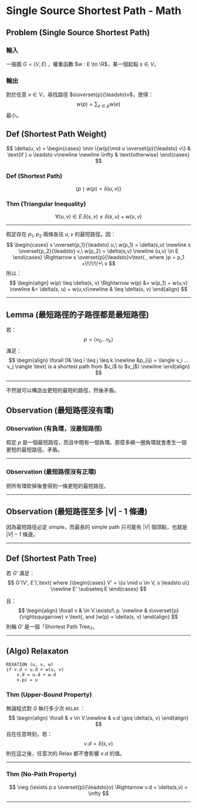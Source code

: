 # Single Source Shortest Path - Math

## Problem (Single Source Shortest Path)

### 輸入

一張圖 $G = (V, E)$ ，權重函數 $w : E \to \R$，某一個起點 $s \in V$。

### 輸出

對於任意 $v \in V$，尋找路徑 $s\overset{p}{\leadsto}v$，使得：
$$
w(p) = \sum_{e \in p} w(e)
$$
最小。

## Def (Shortest Path Weight)

$$
\delta(u, v) = \begin{cases}
\min \{w(p)\mid u \overset{p}{\leadsto} v\} & \text{if } u \leadsto v\newline \newline
\infty & \text{otherwise}
\end{cases}
$$

### Def (Shortest Path)

$$
\{p \mid w(p) = \delta(u,v)\}
$$

### Thm (Triangular Inequality)

$$
\forall (u,v) \in E.\delta(s,v) \leq \delta(s,u) + w(u,v)
$$

---

假定存在 $p_1$, $p_2$ 兩條各往 $u, v$ 的最短路徑。因：
$$
\begin{cases}
s \overset{p_1}{\leadsto} u,\ w(p_1) = \delta(s,u) \newline
s \overset{p_2}{\leadsto} v,\ w(p_2) = \delta(s,v) \newline
(u,v) \in E
\end{cases}
\Rightarrow s \overset{p}{\leadsto}v\text{ , where }p = p_1 +\!\!\!\!+\ v
$$
所以：
$$
\begin{align}
w(p) \leq \delta(s, v) \Rightarrow w(p) &= w(p_1) + w(u,v) \newline
&= \delta(s, u) + w(u,v)\newline
& \leq \delta(s, v)
\end{align}
$$

---

## Lemma (最短路徑的子路徑都是最短路徑)

若：
$$
p = \langle v_0 ... v_k \rangle
$$
滿足：
$$
\begin{align}
\forall 0& \leq i \leq j \leq k.\newline
&p_{ij} = \langle v_i ... v_j \rangle \text{ is a shortest path from $v_i$ to $v_j$}
\newline
\end{align}
$$

---

不然就可以構造出更短的最短的路徑，然後矛盾。

## Observation (最短路徑沒有環)

### Observation (有負環，沒最短路徑)

假定 $p$ 是一個最短路徑，而且中間有一個負環。那麼多繞一圈負環就會產生一個更短的最短路徑。矛盾。

---

### Observation (最短路徑沒有正環)

把所有環砍掉後會得到一條更短的最短路徑。

---

## Observation (最短路徑至多 |V| - 1 條邊)

因為最短路徑必定 simple，而最長的 simple path 只可能有 $|V|$ 個頂點，也就是 $|V| - 1$ 條邊。

---

## Def (Shortest Path Tree)

若 $G'$ 滿足：
$$
G'(V', E'),\text{ where }\begin{cases}
V' = \{u \mid u \in V, s \leadsto u\} \newline
E' \subseteq E
\end{cases}
$$


且：
$$
\begin{align}
\forall v & \in V.\exists!\ p. \newline 
& s\overset{p} {\rightsquigarrow} v \text{,  and   }w(p) = \delta(s, v)
\end{align}
$$
則稱 $G'$ 是一個「Shortest Path Tree」。

---

## (Algo) Relaxaton

```pseudocode
REXATION (u, v, w)
if v.d > u.d + w(u, v)
	v.d = u.d + w.d
	v.pi = u
```

### Thm (Upper-Bound Property)

無論程式對 $G$ 執行多少次 `RELAX` ：
$$
\begin{align}
\forall & v \in V.\newline
& v.d \geq \delta(s, v)
\end{align}
$$
且在任意時刻，若：
$$
v.d = \delta(s, v)
$$
則在這之後，任意次的 Relax 都不會影響 $v.d$ 的值。

---

### Thm (No-Path Property)

$$
\neg (\exists p.s \overset{p}{\leadsto}v) \Rightarrow v.d = \delta(s,v) = \infty 
$$

---

